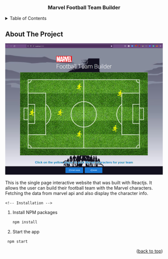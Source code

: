 
<h3 align="center">Marvel Football Team Builder</h3>


<!-- TABLE OF CONTENTS -->
<details>
  <summary>Table of Contents</summary>
  <ol>
    <li>
      <a href="#about-the-project">About The Project</a>
      <ul>
        <li><a href="#built-with">Guide</a></li>
      </ul>
    </li>
    <li>
      <a href="#getting-started">Getting Started</a>
      <ul>
        <li><a href="#installation">Installation</a></li>
      </ul>
    </li>
  </ol>
</details>



<!-- ABOUT THE PROJECT -->
## About The Project

<img src="src/image/home-page.png"/>

This is the single page interactive website that was built with Reactjs. It allows the user can build their football team with the Marvel characters. Fetching the data from marvel api and also display the character info.


  ```
<!-- Installation -->
   ```
1. Install NPM packages
   ```sh
   npm install
   ```
2. Start the app
  ```sh
   npm start
   ```

<p align="right">(<a href="#top">back to top</a>)</p>



<!-- Some screenshot from the App ->

<img src="src/image/result.png"/>
